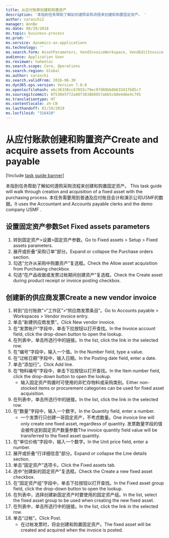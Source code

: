 ```yaml
---
title: 从应付账款创建和购置资产
description: '本指到任务帮助了解如何遵照采购流程来创建和购置固定资产。 '
author: saraschi2
manager: AnnBe
ms.date: 08/29/2018
ms.topic: business-process
ms.prod: ''
ms.service: dynamics-ax-applications
ms.technology: ''
ms.search.form: AssetParameters, VendInvoiceWorkspace, VendEditInvoice, VendTableLookup, InventItemIdLookupSimple, AssetTable
audience: Application User
ms.reviewer: twheeloc
ms.search.scope: Core, Operations
ms.search.region: Global
ms.author: saraschi
ms.search.validFrom: 2016-06-30
ms.dyn365.ops.version: Version 7.0.0
ms.openlocfilehash: e6c36338cc67855c79ec97d88bb8b633417b85c7
ms.sourcegitcommit: 0f530e5f72a40f383868957a6b5cb0e446e4c795
ms.translationtype: HT
ms.contentlocale: zh-CN
ms.lasthandoff: 01/29/2019
ms.locfileid: "316410"
---
```

# <a name="create-and-acquire-assets-from-accounts-payable"></a><span data-ttu-id="b6530-103">从应付账款创建和购置资产</span><span class="sxs-lookup"><span data-stu-id="b6530-103">Create and acquire assets from Accounts payable</span></span>

[!include [task guide banner](../../includes/task-guide-banner.md)]

<span data-ttu-id="b6530-104">本指到任务帮助了解如何遵照采购流程来创建和购置固定资产。 </span><span class="sxs-lookup"><span data-stu-id="b6530-104">This task guide will walk through creation and acquisition of a fixed asset with the purchasing process.</span></span>  <span data-ttu-id="b6530-105">本任务需要用到普通及应付账目会计和演示公司USMF的数据。</span><span class="sxs-lookup"><span data-stu-id="b6530-105">It uses the Accountant and Accounts payable clerks and the demo company USMF .</span></span>


## <a name="set-fixed-assets-parameters"></a><span data-ttu-id="b6530-106">设置固定资产参数</span><span class="sxs-lookup"><span data-stu-id="b6530-106">Set Fixed assets parameters</span></span>
1. <span data-ttu-id="b6530-107">转到固定资产>设置>固定资产参数。</span><span class="sxs-lookup"><span data-stu-id="b6530-107">Go to Fixed assets > Setup > Fixed assets parameters.</span></span>
2. <span data-ttu-id="b6530-108">展开或折叠“采购订单”部分。</span><span class="sxs-lookup"><span data-stu-id="b6530-108">Expand or collapse the Purchase orders section.</span></span>
3. <span data-ttu-id="b6530-109">勾选“允许从采购中购置资产”复选框。</span><span class="sxs-lookup"><span data-stu-id="b6530-109">Check the Allow asset acquisition from Purchasing checkbox.</span></span>
4. <span data-ttu-id="b6530-110">勾选“在产品收据或发票过帐期间创建资产”复选框。</span><span class="sxs-lookup"><span data-stu-id="b6530-110">Check the Create asset during product receipt or invoice posting checkbox.</span></span>

## <a name="create-a-new-vendor-invoice"></a><span data-ttu-id="b6530-111">创建新的供应商发票</span><span class="sxs-lookup"><span data-stu-id="b6530-111">Create a new vendor invoice</span></span>
1. <span data-ttu-id="b6530-112">转到“应付账款”>“工作区”>“供应商发票条目”。</span><span class="sxs-lookup"><span data-stu-id="b6530-112">Go to Accounts payable > Workspaces > Vendor invoice entry.</span></span>
2. <span data-ttu-id="b6530-113">单击“新建供应商发票”。</span><span class="sxs-lookup"><span data-stu-id="b6530-113">Click New vendor invoice.</span></span>
3. <span data-ttu-id="b6530-114">在“发票帐户”字段中，单击下拉按钮以打开查找。</span><span class="sxs-lookup"><span data-stu-id="b6530-114">In the Invoice account field, click the drop-down button to open the lookup.</span></span>
4. <span data-ttu-id="b6530-115">在列表中，单击所选行中的链接。</span><span class="sxs-lookup"><span data-stu-id="b6530-115">In the list, click the link in the selected row.</span></span>
5. <span data-ttu-id="b6530-116">在“编号”字段中，输入一个值。</span><span class="sxs-lookup"><span data-stu-id="b6530-116">In the Number field, type a value.</span></span>
6. <span data-ttu-id="b6530-117">在“过帐日期”字段中，输入日期。</span><span class="sxs-lookup"><span data-stu-id="b6530-117">In the Posting date field, enter a date.</span></span>
7. <span data-ttu-id="b6530-118">单击“添加行”。</span><span class="sxs-lookup"><span data-stu-id="b6530-118">Click Add line.</span></span>
8. <span data-ttu-id="b6530-119">在“物料编号”字段中，单击下拉按钮以打开查找。</span><span class="sxs-lookup"><span data-stu-id="b6530-119">In the Item number field, click the drop-down button to open the lookup.</span></span>
    * <span data-ttu-id="b6530-120">输入固定资产购置时可使用的非贮存物料或采购类别。</span><span class="sxs-lookup"><span data-stu-id="b6530-120">Either non-stocked items or procurement categories can be used for fixed asset acquisition.</span></span>  
9. <span data-ttu-id="b6530-121">在列表中，单击所选行中的链接。</span><span class="sxs-lookup"><span data-stu-id="b6530-121">In the list, click the link in the selected row.</span></span>
10. <span data-ttu-id="b6530-122">在“数量”字段中，输入一个数字。</span><span class="sxs-lookup"><span data-stu-id="b6530-122">In the Quantity field, enter a number.</span></span>
    * <span data-ttu-id="b6530-123">一个发票行只创建一哥固定资产，不考虑数量。</span><span class="sxs-lookup"><span data-stu-id="b6530-123">One invoice line will only create one fixed asset, regardless of quantity.</span></span>  <span data-ttu-id="b6530-124">发票数量字段的值会被传送到固定资产数量参数</span><span class="sxs-lookup"><span data-stu-id="b6530-124">The invoice quantity field value will be transferred to the fixed asset quantity.</span></span>  
11. <span data-ttu-id="b6530-125">在“单位价格”字段中，输入一个数字。</span><span class="sxs-lookup"><span data-stu-id="b6530-125">In the Unit price field, enter a number.</span></span>
12. <span data-ttu-id="b6530-126">展开或折叠“行详细信息”部分。</span><span class="sxs-lookup"><span data-stu-id="b6530-126">Expand or collapse the Line details section.</span></span>
13. <span data-ttu-id="b6530-127">单击“固定资产”选项卡。</span><span class="sxs-lookup"><span data-stu-id="b6530-127">Click the Fixed assets tab.</span></span>
14. <span data-ttu-id="b6530-128">选中“创建新的固定资产”复选框。</span><span class="sxs-lookup"><span data-stu-id="b6530-128">Check the Create a new fixed asset checkbox.</span></span>
15. <span data-ttu-id="b6530-129">在“固定资产组”字段中，单击下拉按钮以打开查找。</span><span class="sxs-lookup"><span data-stu-id="b6530-129">In the Fixed asset group field, click the drop-down button to open the lookup.</span></span>
16. <span data-ttu-id="b6530-130">在列表中，选择创建新固定资产时要使用的固定资产组。</span><span class="sxs-lookup"><span data-stu-id="b6530-130">In the list, select the fixed asset group to be used when creating the new fixed asset.</span></span>
17. <span data-ttu-id="b6530-131">在列表中，单击所选行中的链接。</span><span class="sxs-lookup"><span data-stu-id="b6530-131">In the list, click the link in the selected row.</span></span>
18. <span data-ttu-id="b6530-132">单击“过帐”。</span><span class="sxs-lookup"><span data-stu-id="b6530-132">Click Post.</span></span>
    * <span data-ttu-id="b6530-133">在过帐发票时，将会创建和购置固定资产。</span><span class="sxs-lookup"><span data-stu-id="b6530-133">The fixed asset will be created and acquired when the invoice is posted.</span></span>  

